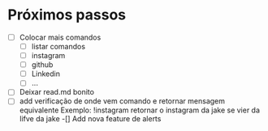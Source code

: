 # Próximos passos
- [ ] Colocar mais comandos
    - [ ] listar comandos
    - [ ] instagram
    - [ ] github
    - [ ] Linkedin
    - [ ] ...
- [ ] Deixar read.md bonito
- [ ] add verificação de onde vem comando e retornar mensagem equivalente
    Exemplo: !instagram retornar o instagram da jake se vier da lifve da jake
-[] Add nova feature de alerts